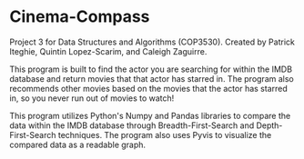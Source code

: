 # Cinema-Compass
Project 3 for Data Structures and Algorithms (COP3530).
Created by Patrick Iteghie, Quintin Lopez-Scarim, and Caleigh Zaguirre.

This program is built to find the actor you are searching for within the IMDB database and return movies that that actor has starred in. 
The program also recommends other movies based on the movies that the actor has starred in, so you never run out of movies to watch!

This program utilizes Python's Numpy and Pandas libraries to compare the data within the IMDB database through Breadth-First-Search and Depth-First-Search techniques.
The program also uses Pyvis to visualize the compared data as a readable graph.
